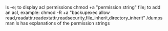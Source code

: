 
ls -e; to display acl permissions
chmod +a "permission string" file; to add an acl, example:
chmod -R +a "backupexec allow read,readattr,readextattr,readsecurity,file_inherit,directory_inherit" /dumps
man ls has explanations of the permission strings
